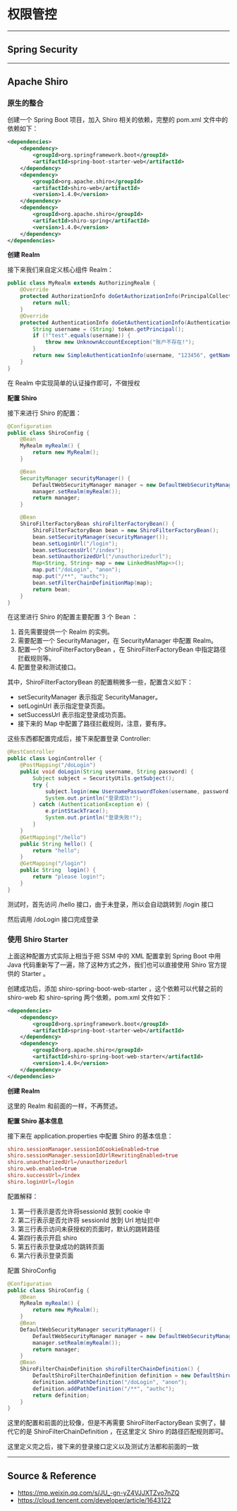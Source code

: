 # 权限管控

---

## Spring Security





---

## Apache Shiro

### 原生的整合

创建一个 Spring Boot 项目，加入 Shiro 相关的依赖，完整的 pom.xml 文件中的依赖如下：
```xml
<dependencies>
    <dependency>
        <groupId>org.springframework.boot</groupId>
        <artifactId>spring-boot-starter-web</artifactId>
    </dependency>
    <dependency>
        <groupId>org.apache.shiro</groupId>
        <artifactId>shiro-web</artifactId>
        <version>1.4.0</version>
    </dependency>
    <dependency>
        <groupId>org.apache.shiro</groupId>
        <artifactId>shiro-spring</artifactId>
        <version>1.4.0</version>
    </dependency>
</dependencies>
```

**创建 Realm**

接下来我们来自定义核心组件 Realm：
```java
public class MyRealm extends AuthorizingRealm {
    @Override
    protected AuthorizationInfo doGetAuthorizationInfo(PrincipalCollection principals) {
        return null;
    }
    @Override
    protected AuthenticationInfo doGetAuthenticationInfo(AuthenticationToken token) throws AuthenticationException {
        String username = (String) token.getPrincipal();
        if (!"test".equals(username)) {
            throw new UnknownAccountException("账户不存在!");
        }
        return new SimpleAuthenticationInfo(username, "123456", getName());
    }
}
```
在 Realm 中实现简单的认证操作即可，不做授权

**配置 Shiro**

接下来进行 Shiro 的配置：
```java
@Configuration
public class ShiroConfig {
    @Bean
    MyRealm myRealm() {
        return new MyRealm();
    }

    @Bean
    SecurityManager securityManager() {
        DefaultWebSecurityManager manager = new DefaultWebSecurityManager();
        manager.setRealm(myRealm());
        return manager;
    }

    @Bean
    ShiroFilterFactoryBean shiroFilterFactoryBean() {
        ShiroFilterFactoryBean bean = new ShiroFilterFactoryBean();
        bean.setSecurityManager(securityManager());
        bean.setLoginUrl("/login");
        bean.setSuccessUrl("/index");
        bean.setUnauthorizedUrl("/unauthorizedurl");
        Map<String, String> map = new LinkedHashMap<>();
        map.put("/doLogin", "anon");
        map.put("/**", "authc");
        bean.setFilterChainDefinitionMap(map);
        return bean;
    }
}
```

在这里进行 Shiro 的配置主要配置 3 个 Bean ：
1. 首先需要提供一个 Realm 的实例。
2. 需要配置一个 SecurityManager，在 SecurityManager 中配置 Realm。
3. 配置一个 ShiroFilterFactoryBean ，在 ShiroFilterFactoryBean 中指定路径拦截规则等。
4. 配置登录和测试接口。

其中，ShiroFilterFactoryBean 的配置稍微多一些，配置含义如下：
- setSecurityManager 表示指定 SecurityManager。
- setLoginUrl 表示指定登录页面。
- setSuccessUrl 表示指定登录成功页面。
- 接下来的 Map 中配置了路径拦截规则，注意，要有序。

这些东西都配置完成后，接下来配置登录 Controller:
```java
@RestController
public class LoginController {
    @PostMapping("/doLogin")
    public void doLogin(String username, String password) {
        Subject subject = SecurityUtils.getSubject();
        try {
            subject.login(new UsernamePasswordToken(username, password));
            System.out.println("登录成功!");
        } catch (AuthenticationException e) {
            e.printStackTrace();
            System.out.println("登录失败!");
        }
    }
    @GetMapping("/hello")
    public String hello() {
        return "hello";
    }
    @GetMapping("/login")
    public String  login() {
        return "please login!";
    }
}
```

测试时，首先访问 /hello 接口，由于未登录，所以会自动跳转到 /login 接口

然后调用 /doLogin 接口完成登录

### 使用 Shiro Starter

上面这种配置方式实际上相当于把 SSM 中的 XML 配置拿到 Spring Boot 中用 Java 代码重新写了一遍，除了这种方式之外，我们也可以直接使用 Shiro 官方提供的 Starter 。

创建成功后，添加 shiro-spring-boot-web-starter ，这个依赖可以代替之前的 shiro-web 和 shiro-spring 两个依赖，pom.xml 文件如下：
```xml
<dependencies>
    <dependency>
        <groupId>org.springframework.boot</groupId>
        <artifactId>spring-boot-starter-web</artifactId>
    </dependency>
    <dependency>
        <groupId>org.apache.shiro</groupId>
        <artifactId>shiro-spring-boot-web-starter</artifactId>
        <version>1.4.0</version>
    </dependency>
</dependencies>
```

**创建 Realm**

这里的 Realm 和前面的一样，不再赘述。

**配置 Shiro 基本信息**

接下来在 application.properties 中配置 Shiro 的基本信息：
```conf
shiro.sessionManager.sessionIdCookieEnabled=true
shiro.sessionManager.sessionIdUrlRewritingEnabled=true
shiro.unauthorizedUrl=/unauthorizedurl
shiro.web.enabled=true
shiro.successUrl=/index
shiro.loginUrl=/login
```

配置解释：
1. 第一行表示是否允许将sessionId 放到 cookie 中
2. 第二行表示是否允许将 sessionId 放到 Url 地址拦中
3. 第三行表示访问未获授权的页面时，默认的跳转路径
4. 第四行表示开启 shiro
5. 第五行表示登录成功的跳转页面
6. 第六行表示登录页面

配置 ShiroConfig
```java
@Configuration
public class ShiroConfig {
    @Bean
    MyRealm myRealm() {
        return new MyRealm();
    }
    @Bean
    DefaultWebSecurityManager securityManager() {
        DefaultWebSecurityManager manager = new DefaultWebSecurityManager();
        manager.setRealm(myRealm());
        return manager;
    }
    @Bean
    ShiroFilterChainDefinition shiroFilterChainDefinition() {
        DefaultShiroFilterChainDefinition definition = new DefaultShiroFilterChainDefinition();
        definition.addPathDefinition("/doLogin", "anon");
        definition.addPathDefinition("/**", "authc");
        return definition;
    }
}
```

这里的配置和前面的比较像，但是不再需要 ShiroFilterFactoryBean 实例了，替代它的是 ShiroFilterChainDefinition ，在这里定义 Shiro 的路径匹配规则即可。

这里定义完之后，接下来的登录接口定义以及测试方法都和前面的一致

---

## Source & Reference

- https://mp.weixin.qq.com/s/JU_-gn-yZ4VJJXTZvo7nZQ
- https://cloud.tencent.com/developer/article/1643122
